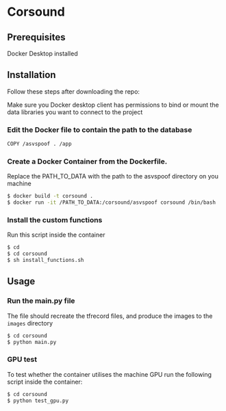 # Corsound

## Prerequisites 
Docker Desktop installed

## Installation

Follow these steps after downloading the repo:

Make sure you Docker desktop client has permissions to bind or mount the data libraries you want to connect to the project


### Edit the Docker file to contain the path to the database 
````bash
COPY /asvspoof . /app
````
### Create a Docker Container from the Dockerfile. 
Replace the PATH_TO_DATA with the path to the asvspoof directory on you machine
````bash
$ docker build -t corsound .
$ docker run -it /PATH_TO_DATA:/corsound/asvspoof corsound /bin/bash    
````
### Install the custom functions 
Run this script inside the container
````bash
$ cd
$ cd corsound
$ sh install_functions.sh
````

## Usage
### Run the main.py file
The file should recreate the tfrecord files, and produce the images to the `images` directory
````bash
$ cd corsound
$ python main.py
````

### GPU test
To test whether the container utilises the machine GPU run the following script inside the container:
````bash
$ cd corsound
$ python test_gpu.py
````


